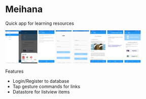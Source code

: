 # Meihana
Quick app for learning resources

<img src="https://raw.githubusercontent.com/deanosborne/Meihana/main/Images/Mobile-ss%20(1).jpg" width="10%" height="10%"><img src="https://raw.githubusercontent.com/deanosborne/Meihana/main/Images/Mobile-ss%20(2).jpg" width="10%" height="10%">
<img src="https://raw.githubusercontent.com/deanosborne/Meihana/main/Images/Mobile-ss%20(3).jpg" width="10%" height="10%">
<img src="https://raw.githubusercontent.com/deanosborne/Meihana/main/Images/Mobile-ss%20(4).jpg" width="10%" height="10%">
<img src="https://raw.githubusercontent.com/deanosborne/Meihana/main/Images/Mobile-ss%20(5).jpg" width="10%" height="10%">
<img src="https://raw.githubusercontent.com/deanosborne/Meihana/main/Images/Mobile-ss%20(6).jpg" width="10%" height="10%">
<img src="https://raw.githubusercontent.com/deanosborne/Meihana/main/Images/Mobile-ss%20(7).jpg" width="10%" height="10%">
<img src="https://raw.githubusercontent.com/deanosborne/Meihana/main/Images/Mobile-ss%20(8).jpg" width="10%" height="10%">

Features
- Login/Register to database
- Tap gesture commands for links
- Datastore for listview items
